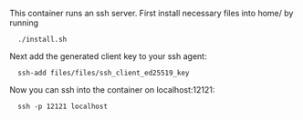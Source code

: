 This container runs an ssh server.
First install necessary files into home/ by running
```
  ./install.sh
```
Next add the generated client key to your ssh agent:
```
  ssh-add files/files/ssh_client_ed25519_key
```
Now you can ssh into the container on localhost:12121:
```
  ssh -p 12121 localhost
```
